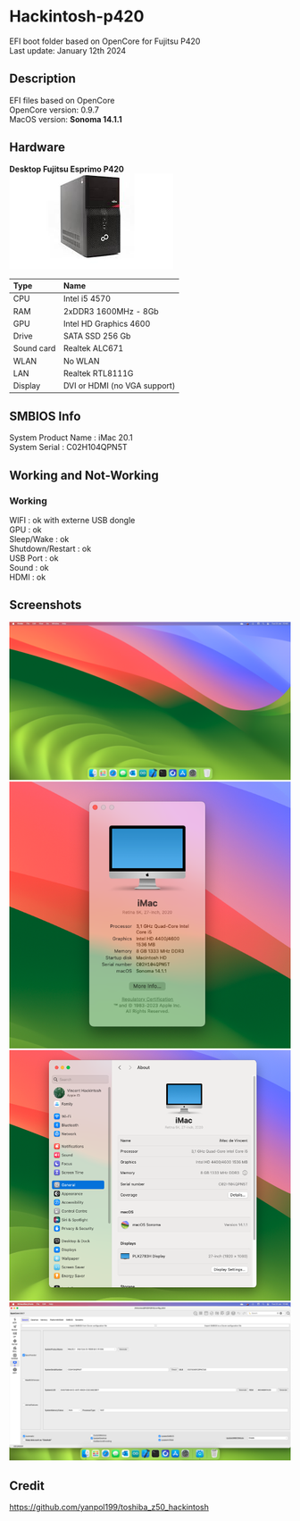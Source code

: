 # Hackintosh-p420

EFI boot folder based on OpenCore for Fujitsu P420  
Last update: January 12th 2024  

## Description

EFI files based on OpenCore  
OpenCore version: 0.9.7  
MacOS version: __Sonoma 14.1.1__

## Hardware

**Desktop Fujitsu Esprimo P420**  
![Fujitsu P420  ](/Assets/FujitsuP420.jpeg "Fujitsu P420")


| Type	| Name                   |
|:------|:-----------------------|
| CPU	| Intel i5 4570 |
| RAM	| 2xDDR3 1600MHz - 8Gb |
| GPU	| Intel HD Graphics 4600 |
| Drive	| SATA SSD 256 Gb |
| Sound card	| Realtek ALC671 |
| WLAN	| No WLAN |
| LAN	| Realtek RTL8111G |
| Display	| DVI or HDMI (no VGA support) |

## SMBIOS Info

System Product Name : iMac 20.1  
System Serial : C02H104QPN5T  

## Working and Not-Working

### Working
WIFI : ok with externe USB dongle  
GPU : ok  
Sleep/Wake : ok    
Shutdown/Restart : ok  
USB Port : ok  
Sound : ok     
HDMI : ok  

## Screenshots
![Fujitsu P420 Monterey](/Assets/Sonoma.png "Fujitsu P420")
![Fujitsu P420 SystemInfo](/Assets/SystemInfo.png "Fujitsu P420")
![Fujitsu P420 SystemSettings](/Assets/SystemSettings.png "Fujitsu P420")
![Fujitsu P420 OCAuxiliaryTools](/Assets/OCAuxiliaryTools.png "Fujitsu P420")

## Credit

https://github.com/yanpol199/toshiba_z50_hackintosh
